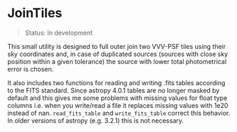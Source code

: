JoinTiles
=========

> Status: In development 

This small utility is designed to full outer join two VVV-PSF tiles using their sky coordinates
and, in case of duplicated sources  (sources with close sky position within a given tolerance)
the source with lower total photometrical error is chosen.

It also includes two functions for reading and writing .fits tables according to the FITS standard.
Since astropy 4.0.1 tables are no longer masked by default and this gives me some problems with
missing values for float type columns i.e. when you write/read a file it replaces missing values
with 1e20 instead of nan. `read_fits_table` and `write_fits_table` correct this behavior.
In older versions of astropy (e.g. 3.2.1) this is not necessary.
